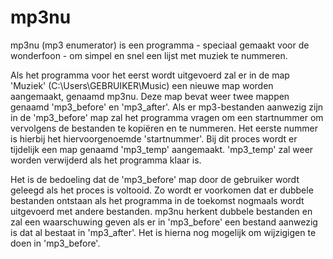 # mp3nu
mp3nu (mp3 enumerator) is een programma - speciaal gemaakt voor de wonderfoon - om simpel en snel een lijst met muziek te nummeren.

Als het programma voor het eerst wordt uitgevoerd zal er in de map 'Muziek' (C:\Users\GEBRUIKER\Music) een nieuwe map worden aangemaakt, genaamd mp3nu. Deze map bevat weer twee mappen genaamd 'mp3_before' en 'mp3_after'. Als er mp3-bestanden aanwezig zijn in de 'mp3_before' map zal het programma vragen om een startnummer om vervolgens de bestanden te kopiëren en te nummeren. Het eerste nummer is hierbij het hiervoorgenoemde 'startnummer'. Bij dit proces wordt er tijdelijk een map genaamd 'mp3_temp' aangemaakt. 'mp3_temp' zal weer worden verwijderd als het programma klaar is.

Het is de bedoeling dat de 'mp3_before' map door de gebruiker wordt geleegd als het proces is voltooid. Zo wordt er voorkomen dat er dubbele bestanden ontstaan als het programma in de toekomst nogmaals wordt uitgevoerd met andere bestanden. mp3nu herkent dubbele bestanden en zal een waarschuwing geven als er in 'mp3_before' een bestand aanwezig is dat al bestaat in 'mp3_after'. Het is hierna nog mogelijk om wijzigigen te doen in 'mp3_before'.

